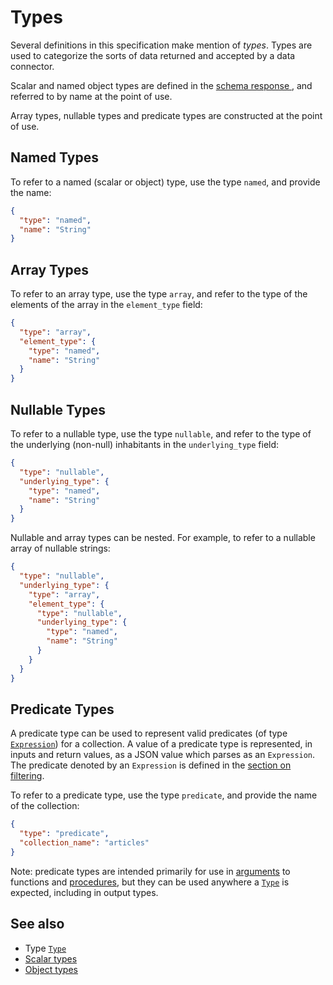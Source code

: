 # Types

Several definitions in this specification make mention of _types_. Types are used to categorize the sorts of data returned and accepted by a data connector.

Scalar and named object types are defined in the [schema response
](./schema/README.md), and referred to by name at the point of use.

Array types, nullable types and predicate types are constructed at the point of use.

## Named Types

To refer to a named (scalar or object) type, use the type `named`, and provide the name:

```json
{
  "type": "named",
  "name": "String"
}
```

## Array Types

To refer to an array type, use the type `array`, and refer to the type of the elements of the array in the `element_type` field:

```json
{
  "type": "array",
  "element_type": {
    "type": "named",
    "name": "String"
  }
}
```

## Nullable Types

To refer to a nullable type, use the type `nullable`, and refer to the type of the underlying (non-null) inhabitants in the `underlying_type` field:

```json
{
  "type": "nullable",
  "underlying_type": {
    "type": "named",
    "name": "String"
  }
}
```

Nullable and array types can be nested. For example, to refer to a nullable array of nullable strings:

```json
{
  "type": "nullable",
  "underlying_type": {
    "type": "array",
    "element_type": {
      "type": "nullable",
      "underlying_type": {
        "type": "named",
        "name": "String"
      }
    }
  }
}
```

## Predicate Types

A predicate type can be used to represent valid predicates (of type [`Expression`](../reference/types.md#expression)) for a collection. A value of a predicate type is represented, in inputs and return values, as a JSON value which parses as an `Expression`. The predicate denoted by an `Expression` is defined in the [section  on filtering](./queries/filtering.md).

To refer to a predicate type, use the type `predicate`, and provide the name of the collection:

```json
{
  "type": "predicate",
  "collection_name": "articles"
}
```

Note: predicate types are intended primarily for use in [arguments](./queries/arguments.md) to functions and [procedures](./mutations/procedures.md), but they can be used anywhere a [`Type`](../reference/types.md) is expected, including in output types.

## See also

- Type [`Type`](../reference/types.md#type)
- [Scalar types](./schema/scalar-types.md)
- [Object types](./schema/object-types.md)